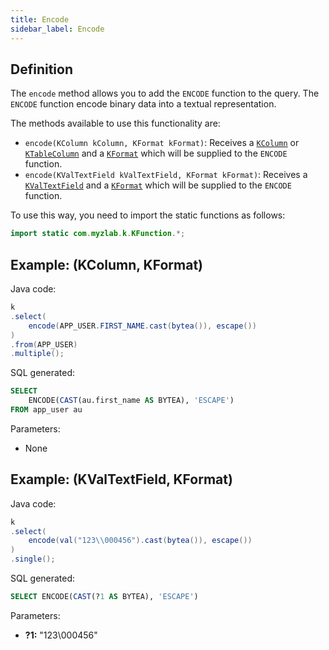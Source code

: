 ```yaml
---
title: Encode
sidebar_label: Encode
---
```


## Definition

The `encode` method allows you to add the `ENCODE` function to the query. The `ENCODE` function encode binary data into a textual representation.

The methods available to use this functionality are:

- `encode(KColumn kColumn, KFormat kFormat)`: Receives a [`KColumn`](/docs/misc/select-list-values#2-kcolumn) or [`KTableColumn`](/docs/misc/select-list-values#1-ktablecolumn) and a [`KFormat`](/docs/misc/kformat) which will be supplied to the `ENCODE` function.
- `encode(KValTextField kValTextField, KFormat kFormat)`: Receives a [`KValTextField`](/docs/misc/select-list-values#3-values) and a [`KFormat`](/docs/misc/kformat) which will be supplied to the `ENCODE` function.

To use this way, you need to import the static functions as follows:

```java
import static com.myzlab.k.KFunction.*;
```

## Example: (KColumn, KFormat)

Java code:

```java
k
.select(
    encode(APP_USER.FIRST_NAME.cast(bytea()), escape())
)
.from(APP_USER)
.multiple();
```

SQL generated:

```sql
SELECT
    ENCODE(CAST(au.first_name AS BYTEA), 'ESCAPE')
FROM app_user au
```

Parameters:

- None

## Example: (KValTextField, KFormat)

Java code:

```java
k
.select(
    encode(val("123\\000456").cast(bytea()), escape())
)
.single();
```

SQL generated:

```sql
SELECT ENCODE(CAST(?1 AS BYTEA), 'ESCAPE')
```

Parameters:

- **?1:** "123\000456"